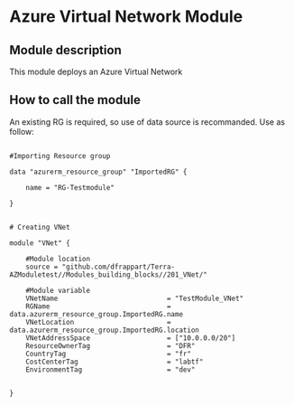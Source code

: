 # Azure Virtual Network Module

## Module description

This module deploys an Azure Virtual Network

## How to call the module

An existing RG is required, so use of data source is recommanded.
Use as follow:

```hcl

#Importing Resource group

data "azurerm_resource_group" "ImportedRG" {

    name = "RG-Testmodule"

}


# Creating VNet

module "VNet" {

    #Module location
    source = "github.com/dfrappart/Terra-AZModuletest//Modules_building_blocks//201_VNet/"

    #Module variable
    VNetName                           = "TestModule_VNet"
    RGName                             = data.azurerm_resource_group.ImportedRG.name
    VNetLocation                       = data.azurerm_resource_group.ImportedRG.location
    VNetAddressSpace                   = ["10.0.0.0/20"]
    ResourceOwnerTag                   = "DFR"
    CountryTag                         = "fr"
    CostCenterTag                      = "labtf"
    EnvironmentTag                     = "dev"


}

```
